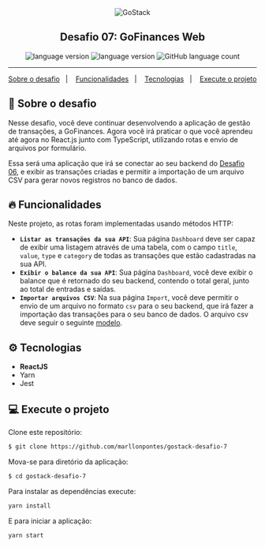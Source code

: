 <div align="center">
  <img alt="GoStack"
    src="https://storage.googleapis.com/golden-wind/bootcamp-gostack/header-desafios.png"
  />
</div>

<h2 align="center">
  Desafio 07: GoFinances Web
</h2>

<p align="center">
  <img alt="language version" src="https://img.shields.io/badge/React-v_16.13.1-339933?logo=react">
  <img alt="language version" src="https://img.shields.io/badge/Yarn-v_1.22.4-2C8EBB?logo=Yarn">
  <img alt="GitHub language count" src="https://img.shields.io/github/languages/count/marllonpontes/gostack-desafio-7">

</p>

<hr/>

<p align="center">
  <a href="#rocket-sobre-o-desafio">Sobre o desafio</a>&nbsp;&nbsp;&nbsp;|&nbsp;&nbsp;&nbsp;
  <a href="#-funcionalidades">Funcionalidades</a>&nbsp;&nbsp;&nbsp;|&nbsp;&nbsp;&nbsp;
  <a href="#-tecnologias">Tecnologias</a>&nbsp;&nbsp;&nbsp;|&nbsp;&nbsp;&nbsp;
  <a href="#computer-execute-o-projeto">Execute o projeto</a>
</p>

## :rocket: Sobre o desafio

Nesse desafio, você deve continuar desenvolvendo a aplicação de gestão de transações, a GoFinances. Agora você irá praticar o que você aprendeu até agora no React.js junto com TypeScript, utilizando rotas e envio de arquivos por formulário.

Essa será uma aplicação que irá se conectar ao seu backend do [Desafio 06](https://github.com/marllonṕontes/gostack-desafio-6), e exibir as transações criadas e permitir a importação de um arquivo CSV para gerar novos registros no banco de dados.
## 🔥 Funcionalidades

Neste projeto, as rotas foram implementadas usando métodos HTTP:
- **`Listar as transações da sua API`**: Sua página `Dashboard` deve ser capaz de exibir uma listagem através de uma tabela, com o campo `title`, `value`, `type` e `category` de todas as transações que estão cadastradas na sua API.
- **`Exibir o balance da sua API`**: Sua página `Dashboard`, você deve exibir o balance que é retornado do seu backend, contendo o total geral, junto ao total de entradas e saídas.
- **`Importar arquivos CSV`**: Na sua página `Import`, você deve permitir o envio de um arquivo no formato `csv` para o seu backend, que irá fazer a importação das transações para o seu banco de dados. O arquivo csv deve seguir o seguinte [modelo](https://github.com/marllonpontes/gostack-desafio-6/blob/master/src/__tests__/import_template.csv).


## ⚙ Tecnologias

* __ReactJS__
* Yarn
* Jest

## :computer: Execute o projeto

Clone este repositório:

```bash
$ git clone https://github.com/marllonpontes/gostack-desafio-7
```

Mova-se para diretório da aplicação:

```bash
$ cd gostack-desafio-7
```

Para instalar as dependências execute:

```bash
yarn install
```

E para iniciar a aplicação:

```bash
yarn start
```
